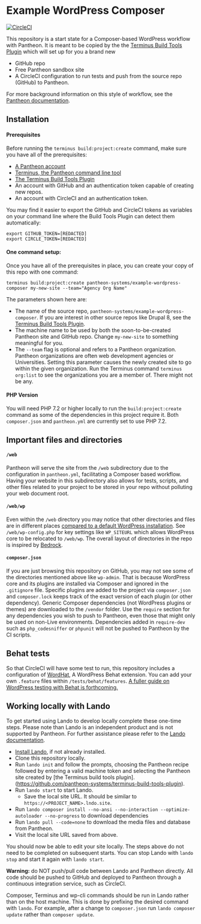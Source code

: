 # Example WordPress Composer

[![CircleCI](https://circleci.com/gh/pantheon-systems/example-wordpress-composer.svg?style=svg)](https://circleci.com/gh/pantheon-systems/example-wordpress-composer)

This repository is a start state for a Composer-based WordPress workflow with Pantheon. It is meant to be copied by the the [Terminus Build Tools Plugin](https://github.com/pantheon-systems/terminus-build-tools-plugin) which will set up for you a brand new

* GitHub repo
* Free Pantheon sandbox site
* A CircleCI configuration to run tests and push from the source repo (GitHub) to Pantheon.

For more background information on this style of workflow, see the [Pantheon documentation](https://pantheon.io/docs/guides/github-pull-requests/).


## Installation

#### Prerequisites

Before running the `terminus build:project:create` command, make sure you have all of the prerequisites:

* [A Pantheon account](https://dashboard.pantheon.io/register)
* [Terminus, the Pantheon command line tool](https://pantheon.io/docs/terminus/install/)
* [The Terminus Build Tools Plugin](https://github.com/pantheon-systems/terminus-build-tools-plugin)
* An account with GitHub and an authentication token capable of creating new repos.
* An account with CircleCI and an authentication token.

You may find it easier to export the GitHub and CircleCI tokens as variables on your command line where the Build Tools Plugin can detect them automatically:

```
export GITHUB_TOKEN=[REDACTED]
export CIRCLE_TOKEN=[REDACTED]
```

#### One command setup:

Once you have all of the prerequisites in place, you can create your copy of this repo with one command:

```
terminus build:project:create pantheon-systems/example-wordpress-composer my-new-site --team="Agency Org Name"
```

The parameters shown here are:

* The name of the source repo, `pantheon-systems/example-wordpress-composer`. If you are interest in other source repos like Drupal 8, see the [Terminus Build Tools Plugin](https://github.com/pantheon-systems/terminus-build-tools-plugin).
* The machine name to be used by both the soon-to-be-created Pantheon site and GitHub repo. Change `my-new-site` to something meaningful for you.
* The `--team` flag is optional and refers to a Pantheon organization. Pantheon organizations are often web development agencies or Universities. Setting this parameter causes the newly created site to go within the given organization. Run the Terminus command `terminus org:list` to see the organizations you are a member of. There might not be any.

#### PHP Version

You will need PHP 7.2 or higher locally to run the `build:project:create` command as some of the dependencies in this project require it. Both `composer.json` and `pantheon.yml` are currently set to use PHP 7.2.

## Important files and directories

#### `/web`

Pantheon will serve the site from the `/web` subdirectory due to the configuration in `pantheon.yml`, facilitating a Composer based workflow. Having your website in this subdirectory also allows for tests, scripts, and other files related to your project to be stored in your repo without polluting your web document root.

#### `/web/wp`

Even within the `/web` directory you may notice that other directories and files are in different places [compared to a default WordPress installation](https://codex.wordpress.org/Giving_WordPress_Its_Own_Directory). See `/web/wp-config.php` for key settings like `WP_SITEURL` which allows WordPress core to be relocated to `/web/wp`. The overall layout of directories in the repo is inspired by [Bedrock](https://github.com/roots/bedrock).

#### `composer.json`

If you are just browsing this repository on GitHub, you may not see some of the directories mentioned above like `wp-admin`. That is because WordPress core and its plugins are installed via Composer and ignored in the `.gitignore` file. Specific plugins are added to the project via `composer.json` and `composer.lock` keeps track of the exact version of each plugin (or other dependency). Generic Composer dependencies (not WordPress plugins or themes) are downloaded to the `/vendor` folder. Use the `require` section for any dependencies you wish to push to Pantheon, even those that might only be used on non-Live environments. Dependencies added in `require-dev` such as `php_codesniffer` or `phpunit` will not be pushed to Pantheon by the CI scripts.

## Behat tests

So that CircleCI will have some test to run, this repository includes a configuration of [WordHat](https://wordhat.info/), A WordPress Behat extension. You can add your own `.feature` files within `/tests/behat/features`. [A fuller guide on WordPress testing with Behat is forthcoming.](https://github.com/pantheon-systems/documentation/issues/2469)

## Working locally with Lando
To get started using Lando to develop locally complete these one-time steps. Please note than Lando is an independent product and is not supported by Pantheon. For further assistance please refer to the [Lando documentation](https://docs.devwithlando.io/).

* [Install Lando](https://docs.devwithlando.io/installation/installing.html), if not already installed.
* Clone this repository locally.
* Run `lando init` and follow the prompts, choosing the Pantheon recipe followed by entering a valid machine token and selecting the Pantheon site created by [the Terminus build tools plugin].(https://github.com/pantheon-systems/terminus-build-tools-plugin).
* Run `lando start` to start Lando.
    - Save the local site URL. It should be similar to `https://<PROJECT_NAME>.lndo.site`.
* Run `lando composer install --no-ansi --no-interaction --optimize-autoloader --no-progress` to download dependencies
* Run `lando pull --code=none` to download the media files and database from Pantheon.
* Visit the local site URL saved from above.

You should now be able to edit your site locally. The steps above do not need to be completed on subsequent starts. You can stop Lando with `lando stop` and start it again with `lando start`.

**Warning:** do NOT push/pull code between Lando and Pantheon directly. All code should be pushed to GitHub and deployed to Pantheon through a continuous integration service, such as CircleCI.

Composer, Terminus and wp-cli commands should be run in Lando rather than on the host machine. This is done by prefixing the desired command with `lando`. For example, after a change to `composer.json` run `lando composer update` rather than `composer update`.
